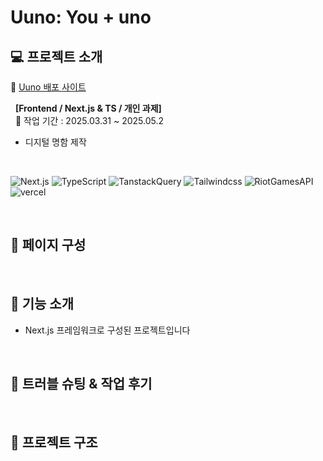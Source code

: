 # Uuno: You + uno

## 💻 프로젝트 소개

🔗 [Uuno 배포 사이트](https://uuno.vercel.app/)

&nbsp; **[Frontend / Next.js & TS / 개인 과제]** <br /> &nbsp; 📆 작업 기간 : 2025.03.31 ~ 2025.05.2 <br />

- 디지털 명함 제작

<br />

![Next.js](https://img.shields.io/badge/-Next.js-000000?&logo=Next.js&logoColor=white) ![TypeScript](https://img.shields.io/badge/-TypeScript-3178C6?&logo=typescript&logoColor=white) ![TanstackQuery](https://img.shields.io/badge/-TanstackQuery-FF4154?&logo=reactquery&logoColor=white) ![Tailwindcss](https://img.shields.io/badge/-Tailwindcss-06B6D4?&logo=tailwindcss&logoColor=white) ![RiotGamesAPI](https://img.shields.io/badge/-RiotGamesAPI-EB0029?&logo=riotgames&logoColor=white) ![vercel](https://img.shields.io/badge/-vercel-000000?&logo=vercel&logoColor=white)

<br />

## 🔹 페이지 구성



<br />

## 🔹 기능 소개

- Next.js 프레임워크로 구성된 프로젝트입니다

<br />

## 🔹 트러블 슈팅 & 작업 후기



<br />

## 📁 프로젝트 구조
